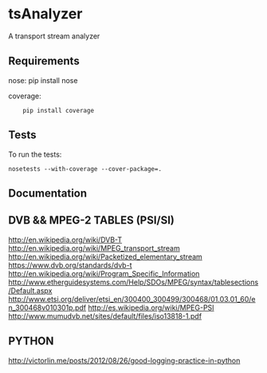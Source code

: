tsAnalyzer
==========

A transport stream analyzer

Requirements
------------

nose:
		pip install nose

coverage:

        pip install coverage

Tests
-----

To run the tests:

    nosetests --with-coverage --cover-package=.

Documentation
-------------

DVB && MPEG-2 TABLES (PSI/SI)
-----------------------------

http://en.wikipedia.org/wiki/DVB-T
http://en.wikipedia.org/wiki/MPEG_transport_stream
http://en.wikipedia.org/wiki/Packetized_elementary_stream
https://www.dvb.org/standards/dvb-t
http://en.wikipedia.org/wiki/Program_Specific_Information
http://www.etherguidesystems.com/Help/SDOs/MPEG/syntax/tablesections/Default.aspx
http://www.etsi.org/deliver/etsi_en/300400_300499/300468/01.03.01_60/en_300468v010301p.pdf
http://es.wikipedia.org/wiki/MPEG-PSI
http://www.mumudvb.net/sites/default/files/iso13818-1.pdf

PYTHON
------

http://victorlin.me/posts/2012/08/26/good-logging-practice-in-python
